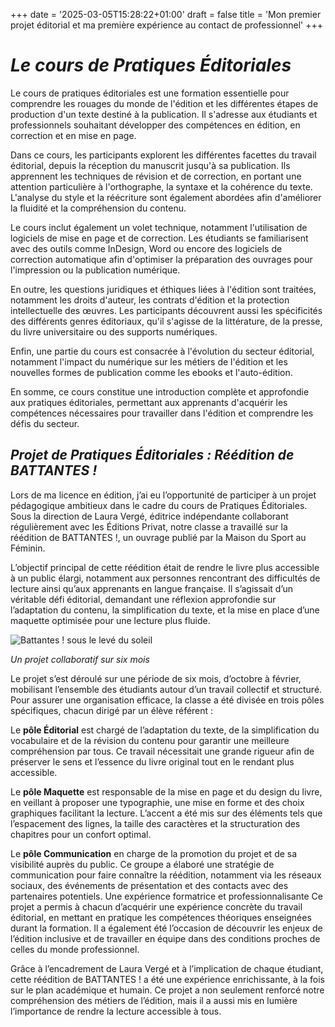 +++
date = '2025-03-05T15:28:22+01:00'
draft = false
title = 'Mon premier projet éditorial et ma première expérience au contact de professionnel'
+++

# *Le cours de Pratiques Éditoriales*

Le cours de pratiques éditoriales est une formation essentielle pour comprendre les rouages du monde de l'édition et les différentes étapes de production d'un texte destiné à la publication. Il s'adresse aux étudiants et professionnels souhaitant développer des compétences en édition, en correction et en mise en page.

Dans ce cours, les participants explorent les différentes facettes du travail éditorial, depuis la réception du manuscrit jusqu'à sa publication. Ils apprennent les techniques de révision et de correction, en portant une attention particulière à l'orthographe, la syntaxe et la cohérence du texte. L'analyse du style et la réécriture sont également abordées afin d'améliorer la fluidité et la compréhension du contenu.

Le cours inclut également un volet technique, notamment l'utilisation de logiciels de mise en page et de correction. Les étudiants se familiarisent avec des outils comme InDesign, Word ou encore des logiciels de correction automatique afin d'optimiser la préparation des ouvrages pour l'impression ou la publication numérique.

En outre, les questions juridiques et éthiques liées à l'édition sont traitées, notamment les droits d'auteur, les contrats d'édition et la protection intellectuelle des œuvres. Les participants découvrent aussi les spécificités des différents genres éditoriaux, qu'il s'agisse de la littérature, de la presse, du livre universitaire ou des supports numériques.

Enfin, une partie du cours est consacrée à l'évolution du secteur éditorial, notamment l'impact du numérique sur les métiers de l'édition et les nouvelles formes de publication comme les ebooks et l'auto-édition.

En somme, ce cours constitue une introduction complète et approfondie aux pratiques éditoriales, permettant aux apprenants d'acquérir les compétences nécessaires pour travailler dans l'édition et comprendre les défis du secteur.

## *Projet de Pratiques Éditoriales : Réédition de BATTANTES !*

Lors de ma licence en édition, j’ai eu l’opportunité de participer à un projet pédagogique ambitieux dans le cadre du cours de Pratiques Éditoriales. Sous la direction de Laura Vergé, éditrice indépendante collaborant régulièrement avec les Éditions Privat, notre classe a travaillé sur la réédition de BATTANTES !, un ouvrage publié par la Maison du Sport au Féminin.

L’objectif principal de cette réédition était de rendre le livre plus accessible à un public élargi, notamment aux personnes rencontrant des difficultés de lecture ainsi qu’aux apprenants en langue française. Il s’agissait d’un véritable défi éditorial, demandant une réflexion approfondie sur l’adaptation du contenu, la simplification du texte, et la mise en place d’une maquette optimisée pour une lecture plus fluide.

![Battantes ! sous le levé du soleil](/portfolio_2025/images/Battantes.jpg)

*Un projet collaboratif sur six mois*

Le projet s’est déroulé sur une période de six mois, d’octobre à février, mobilisant l’ensemble des étudiants autour d’un travail collectif et structuré. Pour assurer une organisation efficace, la classe a été divisée en trois pôles spécifiques, chacun dirigé par un élève référent :

Le **pôle Éditorial** est chargé de l’adaptation du texte, de la simplification du vocabulaire et de la révision du contenu pour garantir une meilleure compréhension par tous. Ce travail nécessitait une grande rigueur afin de préserver le sens et l’essence du livre original tout en le rendant plus accessible.

Le **pôle Maquette** est responsable de la mise en page et du design du livre, en veillant à proposer une typographie, une mise en forme et des choix graphiques facilitant la lecture. L’accent a été mis sur des éléments tels que l’espacement des lignes, la taille des caractères et la structuration des chapitres pour un confort optimal.

Le **pôle Communication** en charge de la promotion du projet et de sa visibilité auprès du public. Ce groupe a élaboré une stratégie de communication pour faire connaître la réédition, notamment via les réseaux sociaux, des événements de présentation et des contacts avec des partenaires potentiels.
Une expérience formatrice et professionnalisante
Ce projet a permis à chacun d’acquérir une expérience concrète du travail éditorial, en mettant en pratique les compétences théoriques enseignées durant la formation. Il a également été l’occasion de découvrir les enjeux de l’édition inclusive et de travailler en équipe dans des conditions proches de celles du monde professionnel.

Grâce à l’encadrement de Laura Vergé et à l’implication de chaque étudiant, cette réédition de BATTANTES ! a été une expérience enrichissante, à la fois sur le plan académique et humain. Ce projet a non seulement renforcé notre compréhension des métiers de l’édition, mais il a aussi mis en lumière l’importance de rendre la lecture accessible à tous.

